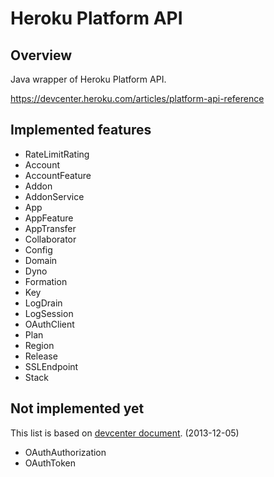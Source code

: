 Heroku Platform API
===================

Overview
--------
Java wrapper of Heroku Platform API.

https://devcenter.heroku.com/articles/platform-api-reference

Implemented features
--------------------
- RateLimitRating
- Account
- AccountFeature
- Addon
- AddonService
- App
- AppFeature
- AppTransfer
- Collaborator
- Config
- Domain
- Dyno
- Formation
- Key
- LogDrain
- LogSession
- OAuthClient
- Plan
- Region
- Release
- SSLEndpoint
- Stack

Not implemented yet
-------------------
This list is based on [devcenter document](https://devcenter.heroku.com/articles/platform-api-reference). (2013-12-05)

- OAuthAuthorization
- OAuthToken
